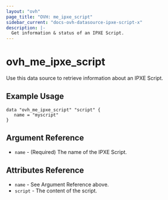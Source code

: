 ```yaml
---
layout: "ovh"
page_title: "OVH: me_ipxe_script"
sidebar_current: "docs-ovh-datasource-ipxe-script-x"
description: |-
  Get information & status of an IPXE Script.
---
```


# ovh_me_ipxe_script

Use this data source to retrieve information about an IPXE Script.

## Example Usage

```hcl
data "ovh_me_ipxe_script" "script" {
   name = "myscript"
}
```

## Argument Reference

* `name` - (Required) The name of the IPXE Script.

## Attributes Reference

* `name` - See Argument Reference above.
* `script` - The content of the script.
